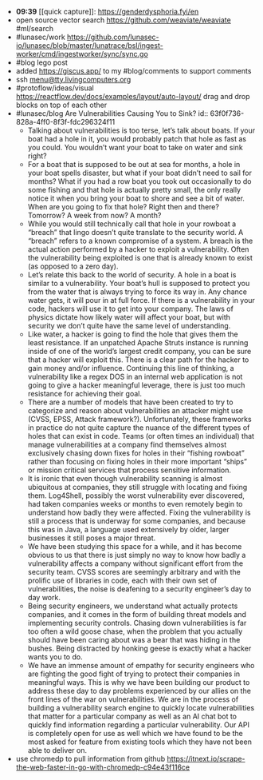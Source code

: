 - **09:39** [[quick capture]]:  https://genderdysphoria.fyi/en
- open source vector search https://github.com/weaviate/weaviate #ml/search
- #lunasec/work https://github.com/lunasec-io/lunasec/blob/master/lunatrace/bsl/ingest-worker/cmd/ingestworker/sync/sync.go
- #blog lego post
- added https://giscus.app/ to my #blog/comments to support comments
- ssh menu@tty.livingcomputers.org
- #protoflow/ideas/visual https://reactflow.dev/docs/examples/layout/auto-layout/ drag and drop blocks on top of each other
- #lunasec/blog Are Vulnerabilities Causing You to Sink?
  id:: 63f0f736-828a-4ff0-8f3f-fdc296324f11
	- Talking about vulnerabilities is too terse, let’s talk about boats. If your boat had a hole in it, you would probably patch that hole as fast as you could. You wouldn’t want your boat to take on water and sink right?
	- For a boat that is supposed to be out at sea for months, a hole in your boat spells disaster, but what if your boat didn’t need to sail for months? What if you had a row boat you took out occasionally to do some fishing and that hole is actually pretty small, the only really notice it when you bring your boat to shore and see a bit of water. When are you going to fix that hole? Right then and there? Tomorrow? A week from now? A month?
	- While you would still technically call that hole in your rowboat a “breach” that lingo doesn’t quite translate to the security world. A “breach” refers to a known compromise of a system. A breach is the actual action performed by a hacker to exploit a vulnerability. Often the vulnerability being exploited is one that is already known to exist (as opposed to a zero day).
	- Let’s relate this back to the world of security. A hole in a boat is similar to a vulnerability. Your boat’s hull is supposed to protect you from the water that is always trying to force its way in. Any chance water gets, it will pour in at full force. If there is a vulnerability in your code, hackers will use it to get into your company. The laws of physics dictate how likely water will affect your boat, but with security we don’t quite have the same level of understanding.
	- Like water, a hacker is going to find the hole that gives them the least resistance. If an unpatched Apache Struts instance is running inside of one of the world’s largest credit company, you can be sure that a hacker will exploit this. There is a clear path for the hacker to gain money and/or influence. Continuing this line of thinking, a vulnerability like a regex DOS in an internal web application is not going to give a hacker meaningful leverage, there is just too much resistance for achieving their goal.
	- There are a number of models that have been created to try to categorize and reason about  vulnerabilities an attacker might use (CVSS, EPSS, Attack framework?). Unfortunately, these frameworks in practice do not quite capture the nuance of the different types of holes that can exist in code. Teams (or often times an individual) that manage vulnerabilities at a company find themselves almost exclusively chasing down fixes for holes in their “fishing rowboat” rather than focusing on fixing holes in their more important “ships” or mission critical services that process sensitive information.
	- It is ironic that even though vulnerability scanning is almost ubiquitous at companies, they still struggle with locating and fixing them. Log4Shell, possibly the worst vulnerability ever discovered, had taken companies weeks or months to even remotely begin to understand how badly they were affected. Fixing the vulnerability is still a process that is underway for some companies, and because this was in Java, a language used extensively by older, larger businesses it still poses a major threat.
	- We have been studying this space for a while, and it has become obvious to us that there is just simply no way to know how badly a vulnerability affects a company without significant effort from the security team. CVSS scores are seemingly arbitrary and with the prolific use of libraries in code, each with their own set of vulnerabilities, the noise is deafening to a security engineer’s day to day work.
	- Being security engineers, we understand what actually protects companies, and it comes in the form of building threat models and implementing security controls. Chasing down vulnerabilities is far too often a wild goose chase, when the problem that you actually should have been caring about was a bear that was hiding in the bushes. Being distracted by honking geese is exactly what a hacker wants you to do.
	- We have an immense amount of empathy for security engineers who are fighting the good fight of trying to protect their companies in meaningful ways. This is why we have been building our product to address these day to day problems experienced by our allies on the front lines of the war on vulnerabilities. We are in the process of building a vulnerability search engine to quickly locate vulnerabilities that matter for a particular company as well as an AI chat bot to quickly find information regarding a particular vulnerability. Our API is completely open for use as well which we have found to be the most asked for feature from existing tools which they have not been able to deliver on.
- use chromedp to pull information from github https://itnext.io/scrape-the-web-faster-in-go-with-chromedp-c94e43f116ce